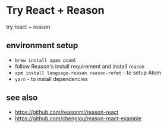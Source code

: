 # Try React + Reason

try react + reason

## environment setup

- `brew install opam ocaml`
- follow Reason's install requirement and install `reason`
- `apm install language-reason reason-refmt` - to setup Atom
- `yarn` - to install dependencies

## see also

- https://github.com/reasonml/reason-react
- https://github.com/chenglou/reason-react-example
